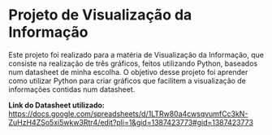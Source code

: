 # Projeto de Visualização da Informação

Este projeto foi realizado para a matéria de Visualização da Informação, que consiste na realização de três gráficos, feitos utilizando Python, baseados num datasheet de minha escolha. O objetivo desse projeto foi aprender como utilizar Python para criar gráficos que facilitem a visualização de informações contidas num datasheet.

**Link do Datasheet utilizado:** https://docs.google.com/spreadsheets/d/1LTRw80a4cwsqvumfCc3kN-ZuHzH4ZSo5xi5wkw3Rtr4/edit?pli=1&gid=1387423773#gid=1387423773